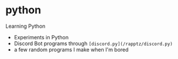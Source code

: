 # python
Learning Python
* Experiments in Python
* Discord Bot programs through `[discord.py](/rapptz/discord.py)`
* a few random programs I make when I'm bored
